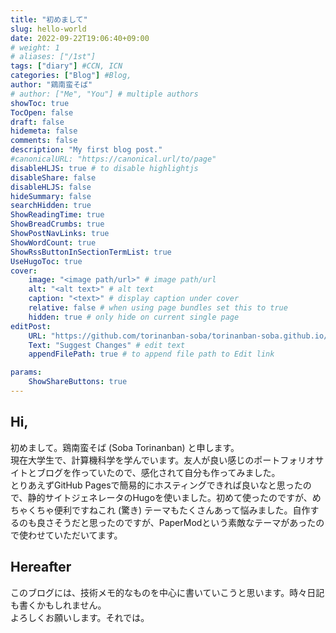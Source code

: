 ```yaml
---
title: "初めまして"
slug: hello-world
date: 2022-09-22T19:06:40+09:00
# weight: 1
# aliases: ["/1st"]
tags: ["diary"] #CCN, ICN
categories: ["Blog"] #Blog, 
author: "鶏南蛮そば"
# author: ["Me", "You"] # multiple authors
showToc: true
TocOpen: false
draft: false
hidemeta: false
comments: false
description: "My first blog post."
#canonicalURL: "https://canonical.url/to/page"
disableHLJS: true # to disable highlightjs
disableShare: false
disableHLJS: false
hideSummary: false
searchHidden: true
ShowReadingTime: true
ShowBreadCrumbs: true
ShowPostNavLinks: true
ShowWordCount: true
ShowRssButtonInSectionTermList: true
UseHugoToc: true
cover:
    image: "<image path/url>" # image path/url
    alt: "<alt text>" # alt text
    caption: "<text>" # display caption under cover
    relative: false # when using page bundles set this to true
    hidden: true # only hide on current single page
editPost:
    URL: "https://github.com/torinanban-soba/torinanban-soba.github.io/commits/main/content"
    Text: "Suggest Changes" # edit text
    appendFilePath: true # to append file path to Edit link

params:
    ShowShareButtons: true
---
```


## Hi,
初めまして。鶏南蛮そば (Soba Torinanban) と申します。    
現在大学生で、計算機科学を学んでいます。友人が良い感じのポートフォリオサイトとブログを作っていたので、感化されて自分も作ってみました。    
とりあえずGitHub Pagesで簡易的にホスティングできれば良いなと思ったので、静的サイトジェネレータのHugoを使いました。初めて使ったのですが、めちゃくちゃ便利ですねこれ (驚き) テーマもたくさんあって悩みました。自作するのも良さそうだと思ったのですが、PaperModという素敵なテーマがあったので使わせていただいてます。  
## Hereafter
このブログには、技術メモ的なものを中心に書いていこうと思います。時々日記も書くかもしれません。  
よろしくお願いします。それでは。
